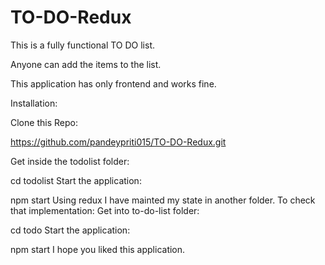 # TO-DO-Redux

This is a fully functional TO DO list.

Anyone can add the items to the list.

This application has only frontend and works fine.

Installation:

Clone this Repo:

https://github.com/pandeypriti015/TO-DO-Redux.git

Get inside the todolist folder:

cd todolist
Start the application:

npm start
Using redux I have mainted my state in another folder. To check that implementation: Get into to-do-list folder:

cd todo
Start the application:

npm start
I hope you liked this application.

